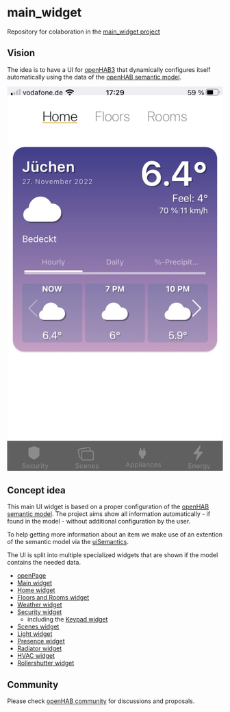 # main_widget
Repository for colaboration in the [main_widget project](https://community.openhab.org/t/oh3-main-ui-main-widget-part-1-the-main-widget/138812)

## Vision
The idea is to have a UI for [openHAB3](https://www.openhab.org/) that dynamically  configures itself automatically using the data of the [openHAB semantic model](https://www.openhab.org/docs/tutorial/model.html#semantic-model).

![mainWidget](images/mainWidget_overview.jpg)

## Concept idea
This main UI widget is based on a proper configuration of the [openHAB semantic model](https://www.openhab.org/docs/tutorial/model.html#semantic-model). The project aims show all information automatically - if found in the model - without additional configuration by the user.

To help getting more information about an item we make use of an extention of the semantic model via the [uiSemantics](https://community.openhab.org/t/semantic-ui-using-enriched-semantic-to-ease-ui-creation/116882).

The UI is split into multiple specialized widgets that are shown if the model contains the needed data.

* [openPage](mainWidget/openPage.md)
* [Main widget](mainWidget/main_widget.md)
* [Home widget](mainWidget/main_widget_Home.md)
* [Floors and Rooms widget](mainWidget/main_widget_FloorsAndRooms.md)
* [Weather widget](Weather\main_widget_Weather_Card.md)
* [Security widget](Security\main_widget_Security_Card.md)
  * including the [Keypad widget](Security\main_widget_Security_Keypad.md)
* [Scenes widget](Scenes\main_widget_Scene_Card.md)
* [Light widget](Lights\main_widget_Light_Card.md)
* [Presence widget](Presence\main_widget_Presence_Card.yaml)
* [Radiator widget](RadiatorControl\main_widget_RadiatorControl_Card.md)
* [HVAC widget](HVAC\main_widget_HVAC_Card.md)
* [Rollershutter widget](Rollershutter\main_widget_Rollershutter_Card.md)

## Community
Please check [openHAB community](https://community.openhab.org/t/oh3-main-ui-new-main-widget-development-and-testing-wip/138794) for discussions and proposals.
